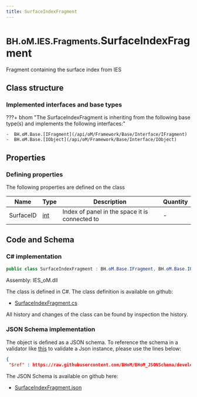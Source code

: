 ```yaml
---
title: SurfaceIndexFragment
---
```


# <small>BH.oM.IES.Fragments.</small>**SurfaceIndexFragment**

Fragment containing the surface index from IES

## Class structure

### Implemented interfaces and base types

???+ bhom "The SurfaceIndexFragment is inheriting from the following base type(s) and implements the following interfaces:"

    -  BH.oM.Base.[IFragment](/api/oM/Framework/Base/Interface/IFragment)
    -  BH.oM.Base.[IObject](/api/oM/Framework/Base/Interface/IObject)


## Properties



### Defining properties

The following properties are defined on the class

| Name             | Type             | Description      | Quantity         |
|------------------|------------------|------------------|------------------|
| SurfaceID | [int](https://learn.microsoft.com/en-us/dotnet/api/System.Int32?view=netstandard-2.0) | Index of panel in the space it is connected to | - |


## Code and Schema

### C# implementation

``` C# title="C#"
public class SurfaceIndexFragment : BH.oM.Base.IFragment, BH.oM.Base.IObject
```

Assembly: IES_oM.dll

The class is defined in C#. The class definition is available on github:

- [SurfaceIndexFragment.cs](https://github.com/BHoM/IES_Toolkit/blob/develop/IES_oM/Fragments\SurfaceIndexFragment.cs)

All history and changes of the class can be found by inspection the history.
### JSON Schema implementation

The object is defined as a JSON schema. To reference the schema in a validator like [this](https://www.jsonschemavalidator.net/) to validate a Json instance, please use the lines below:

``` json title="JSON Schema"
{
 "$ref" : https://raw.githubusercontent.com/BHoM/BHoM_JSONSchema/develop/IES_oM/Fragments/SurfaceIndexFragment.json}
```

The JSON Schema is available on github here:

- [SurfaceIndexFragment.json](https://github.com/BHoM/BHoM_JSONSchema/blob/develop/IES_oM/Fragments/SurfaceIndexFragment.json)
